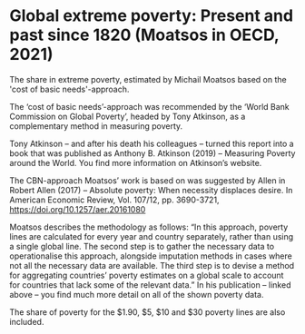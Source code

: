 # Global extreme poverty: Present and past since 1820 (Moatsos in OECD, 2021)

The share in extreme poverty, estimated by Michail Moatsos based on the 'cost of basic needs'-approach.

The ‘cost of basic needs’-approach was recommended by the ‘World Bank Commission on Global Poverty’, headed by Tony Atkinson, as a complementary method in measuring poverty.

Tony Atkinson – and after his death his colleagues – turned this report into a book that was published as Anthony B. Atkinson (2019) – Measuring Poverty around the World. You find more information on Atkinson’s website.

The CBN-approach Moatsos’ work is based on was suggested by Allen in Robert Allen (2017) – Absolute poverty: When necessity displaces desire. In American Economic Review, Vol. 107/12, pp. 3690-3721, https://doi.org/10.1257/aer.20161080 

Moatsos describes the methodology as follows: “In this approach, poverty lines are calculated for every year and country separately, rather than using a single global line. The second step is to gather the necessary data to operationalise this approach, alongside imputation methods in cases where not all the necessary data are available. The third step is to devise a method for aggregating countries’ poverty estimates on a global scale to account for countries that lack some of the relevant data.” In his publication – linked above – you find much more detail on all of the shown poverty data.

The share of poverty for the $1.90, $5, $10 and $30 poverty lines are also included.
